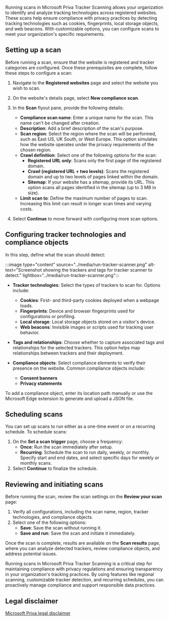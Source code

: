 Running scans in Microsoft Priva Tracker Scanning allows your organization to identify and analyze tracking technologies across registered websites. These scans help ensure compliance with privacy practices by detecting tracking technologies such as cookies, fingerprints, local storage objects, and web beacons. With customizable options, you can configure scans to meet your organization's specific requirements.

## Setting up a scan

Before running a scan, ensure that the website is registered and tracker categories are configured. Once these prerequisites are complete, follow these steps to configure a scan:

1. Navigate to the **Registered websites** page and select the website you wish to scan.
1. On the website's details page, select **New compliance scan**.
1. In the **Scan** flyout pane, provide the following details:
   - **Compliance scan name**: Enter a unique name for the scan. This name can't be changed after creation.
   - **Description**: Add a brief description of the scan's purpose.
   - **Scan region**: Select the region where the scan will be performed, such as East US, UK South, or West Europe. This option simulates how the website operates under the privacy requirements of the chosen region.
   - **Crawl definition**: Select one of the following options for the scan:
     - **Registered URL only**: Scans only the first page of the registered domain.
     - **Crawl (registered URL + two levels)**: Scans the registered domain and up to two levels of pages linked within the domain.
     - **Sitemap**: If your website has a sitemap, provide its URL. This option scans all pages identified in the sitemap (up to 3 MB in size).
   - **Limit scan to**: Define the maximum number of pages to scan. Increasing this limit can result in longer scan times and varying costs.

1. Select **Continue** to move forward with configuring more scan options.

## Configuring tracker technologies and compliance objects

In this step, define what the scan should detect:

:::image type="content" source="../media/run-tracker-scanner.png" alt-text="Screenshot showing the trackers and tags for tracker scanner to detect." lightbox="../media/run-tracker-scanner.png":::

- **Tracker technologies**: Select the types of trackers to scan for. Options include:
  - **Cookies**: First- and third-party cookies deployed when a webpage loads.
  - **Fingerprints**: Device and browser fingerprints used for configurations or profiling.
  - **Local storage**: Local storage objects stored on a visitor's device.
  - **Web beacons**: Invisible images or scripts used for tracking user behavior.
- **Tags and relationships**: Choose whether to capture associated tags and relationships for the selected trackers. This option helps map relationships between trackers and their deployment.

- **Compliance objects**: Select compliance elements to verify their presence on the website. Common compliance objects include:
  - **Consent banners**
  - **Privacy statements**

To add a compliance object, enter its location path manually or use the Microsoft Edge extension to generate and upload a JSON file.

## Scheduling scans

You can set up scans to run either as a one-time event or on a recurring schedule. To schedule scans:

1. On the **Set a scan trigger** page, choose a frequency:
   - **Once**: Run the scan immediately after setup.
   - **Recurring**: Schedule the scan to run daily, weekly, or monthly. Specify start and end dates, and select specific days for weekly or monthly scans.
2. Select **Continue** to finalize the schedule.

## Reviewing and initiating scans

Before running the scan, review the scan settings on the **Review your scan** page:

1. Verify all configurations, including the scan name, region, tracker technologies, and compliance objects.
1. Select one of the following options:
   - **Save**: Save the scan without running it.
   - **Save and run**: Save the scan and initiate it immediately.

Once the scan is complete, results are available on the **Scan results** page, where you can analyze detected trackers, review compliance objects, and address potential issues.

Running scans in Microsoft Priva Tracker Scanning is a critical step for maintaining compliance with privacy regulations and ensuring transparency in your organization's tracking practices. By using features like regional scanning, customizable tracker detection, and recurring schedules, you can proactively manage compliance and support responsible data practices.

## Legal disclaimer

[Microsoft Priva legal disclaimer](/privacy/priva/priva-disclaimer?azure-portal=true)
